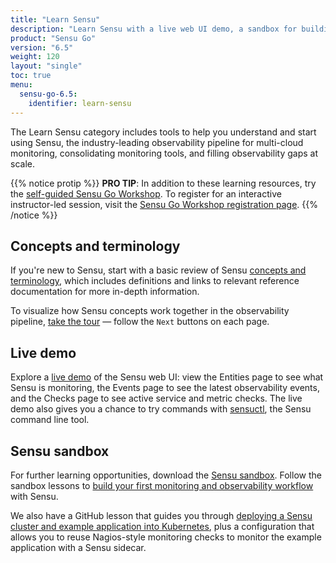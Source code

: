 ```yaml
---
title: "Learn Sensu"
description: "Learn Sensu with a live web UI demo, a sandbox for building observability workflows, and a glossary of Sensu terminology with links to in-depth documentation."
product: "Sensu Go"
version: "6.5"
weight: 120
layout: "single"
toc: true
menu:
  sensu-go-6.5:
    identifier: learn-sensu
---
```


The Learn Sensu category includes tools to help you understand and start using Sensu, the industry-leading observability pipeline for multi-cloud monitoring, consolidating monitoring tools, and filling observability gaps at scale.

{{% notice protip %}}
**PRO TIP**: In addition to these learning resources, try the [self-guided Sensu Go Workshop](https://sensu.io/resources?type=workshop).
To register for an interactive instructor-led session, visit the [Sensu Go Workshop registration page](https://sensu.io/sensu-go-workshop).
{{% /notice %}}

## Concepts and terminology

If you're new to Sensu, start with a basic review of Sensu [concepts and terminology][1], which includes definitions and links to relevant reference documentation for more in-depth information.

To visualize how Sensu concepts work together in the observability pipeline, [take the tour][6] &mdash; follow the `Next` buttons on each page.

## Live demo

Explore a [live demo][3] of the Sensu web UI: view the Entities page to see what Sensu is monitoring, the Events page to see the latest observability events, and the Checks page to see active service and metric checks.
The live demo also gives you a chance to try commands with [sensuctl][8], the Sensu command line tool.

## Sensu sandbox

For further learning opportunities, download the [Sensu sandbox][4].
Follow the sandbox lessons to [build your first monitoring and observability workflow][5] with Sensu.

We also have a GitHub lesson that guides you through [deploying a Sensu cluster and example application into Kubernetes][7], plus a configuration that allows you to reuse Nagios-style monitoring checks to monitor the example application with a Sensu sidecar.


[1]: concepts-terminology/
[3]: demo/
[4]: sandbox/
[5]: learn-sensu-sandbox/
[6]: ../observability-pipeline/
[7]: https://github.com/sensu/sensu-k8s-quick-start#getting-started-with-sensu-go-on-kubernetes
[8]: ../sensuctl/
